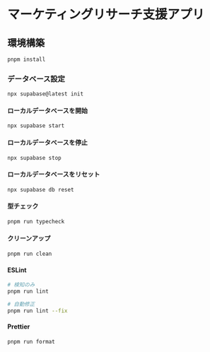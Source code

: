 # マーケティングリサーチ支援アプリ

## 環境構築

```bash
pnpm install
```

### データベース設定
```
npx supabase@latest init
```

#### ローカルデータベースを開始

```
npx supabase start
```

#### ローカルデータベースを停止

```
npx supabase stop
```

#### ローカルデータベースをリセット

```
npx supabase db reset
```


#### 型チェック

```bash
pnpm run typecheck
```

#### クリーンアップ

```bash
pnpm run clean
```

#### ESLint

```bash
# 検知のみ
pnpm run lint

# 自動修正
pnpm run lint --fix
```

#### Prettier

```bash
pnpm run format
```
